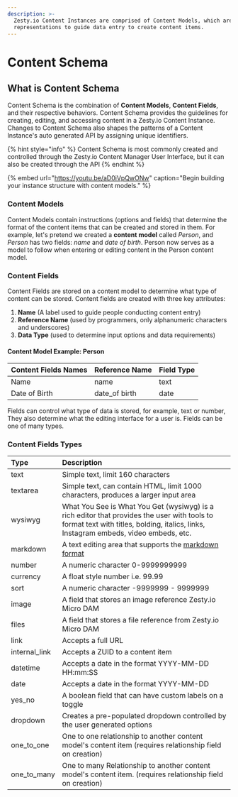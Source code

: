 ```yaml
---
description: >-
  Zesty.io Content Instances are comprised of Content Models, which are data
  representations to guide data entry to create content items.
---
```


# Content Schema

## What is Content Schema

Content Schema is the combination of **Content Models**, **Content Fields**, and their respective behaviors. Content Schema provides the guidelines for creating, editing, and accessing content in a Zesty.io Content Instance. Changes to Content Schema also shapes the patterns of a Content Instance's auto generated API by assigning unique identifiers.

{% hint style="info" %}
Content Schema is most commonly created and controlled through the Zesty.io Content Manager User Interface, but it can also be created through the API
{% endhint %}

{% embed url="https://youtu.be/aD0iVpQwONw" caption="Begin building your instance structure with content models." %}

### Content Models

Content Models contain instructions \(options and fields\) that determine the format of the content items that can be created and stored in them. For example, let's pretend we created a **content model** called _Person_, and _Person_ has two fields: _name_ and _date of birth_. Person now serves as a model to follow when entering or editing content in the Person content model.   

### Content Fields

Content Fields are stored on a content model to determine what type of content can be stored.  Content fields are created with three key attributes:

1. **Name** \(A label used to guide people conducting content entry\) 
2. **Reference Name** \(used by programmers, only alphanumeric characters and underscores\)
3. **Data Type** \(used to determine input options and data requirements\)

#### **Content Model Example: Person**

| Content Fields Names  | Reference Name | Field Type |
| :--- | :--- | :--- |
| Name  | name | text |
| Date of Birth | date\_of birth | date |

Fields can control what type of data is stored, for example, text or number, They also determine what the editing interface for a user is. Fields can be one of many types.

### Content Fields Types

|  Type | Description |
| :--- | :--- |
| text | Simple text, limit 160 characters |
| textarea | Simple text, can contain HTML, limit 1000 characters, produces a larger input area |
| wysiwyg | What You See is What You Get \(wysiwyg\) is a rich editor that provides the user with tools to format text with titles, bolding, italics, links, Instagram embeds, video embeds, etc. |
| markdown | A text editing area that supports the [markdown format](https://www.markdownguide.org/basic-syntax/) |
| number | A numeric character 0-9999999999 |
| currency | A float style number i.e. 99.99 |
| sort | A numeric character -9999999 - 9999999 |
| image | A field that stores an image reference Zesty.io Micro DAM |
| files | A field that stores a file reference from Zesty.io Micro DAM |
| link | Accepts a full URL |
| internal\_link | Accepts a ZUID to a content item |
| datetime | Accepts a date in the format YYYY-MM-DD HH:mm:SS  |
| date | Accepts a date in the format YYYY-MM-DD |
| yes\_no | A boolean field that can have custom labels on a toggle |
| dropdown | Creates a pre-populated dropdown controlled by the user generated options |
| one\_to\_one | One to one relationship to another content model's content item \(requires relationship field on creation\) |
| one\_to\_many | One to many Relationship to another content model's content item. \(requires relationship field on creation\) |



